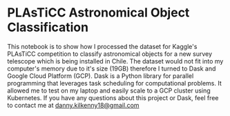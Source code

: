 # PLAsTiCC Astronomical Object Classification

This notebook is to show how I processed the dataset for Kaggle's PLAsTiCC competition to classify astronomical objects for a new survey telescope which is being installed in Chile. The dataset would not fit into my computer's memory due to it's size (19GB) therefore I turned to Dask and Google Cloud Platform (GCP). Dask is a Python library for parallel programming that leverages task scheduling for computational problems. It allowed me to test on my laptop and easily scale to a GCP cluster using Kubernetes. If you have any questions about this project or Dask, feel free to contact me at danny.kilkenny18@gmail.com

